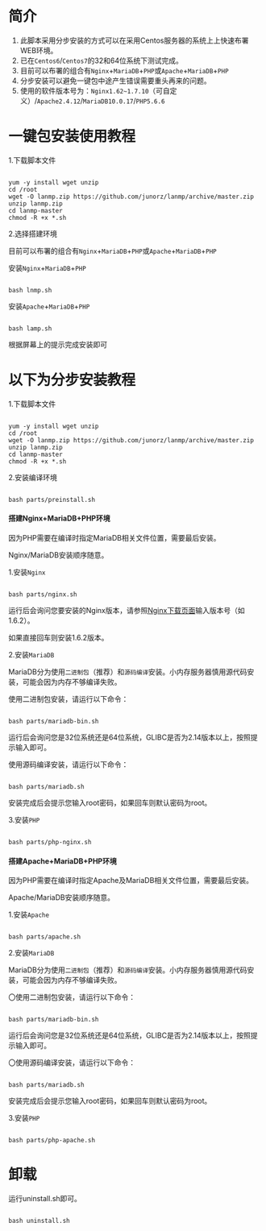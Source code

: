 <h1>简介</h1>
<ol>
<li>此脚本采用分步安装的方式可以在采用Centos服务器的系统上上快速布署WEB环境。</li>
<li>已在<code>Centos6</code>/<code>Centos7</code>的32和64位系统下测试完成。</li>
<li>目前可以布署的组合有<code>Nginx</code>+<code>MariaDB</code>+<code>PHP</code>或<code>Apache</code>+<code>MariaDB</code>+<code>PHP</code></li>
<li>分步安装可以避免一键包中途产生错误需要重头再来的问题。</li>
<li>使用的软件版本号为：<code>Nginx1.62~1.7.10</code>（可自定义）/<code>Apache2.4.12</code>/<code>MariaDB10.0.17</code>/<code>PHP5.6.6</code></li>
</ol>

<h1>一键包安装使用教程</h1>
<p>1.下载脚本文件</p>
<pre><code>
yum -y install wget unzip
cd /root
wget -O lanmp.zip https://github.com/junorz/lanmp/archive/master.zip
unzip lanmp.zip
cd lanmp-master
chmod -R +x *.sh
</code></pre>

<p>2.选择搭建环境</p>
<p>目前可以布署的组合有<code>Nginx</code>+<code>MariaDB</code>+<code>PHP</code>或<code>Apache</code>+<code>MariaDB</code>+<code>PHP</code></p>
<p>安装<code>Nginx</code>+<code>MariaDB</code>+<code>PHP</code></p>
<pre><code>
bash lnmp.sh
</code></pre>
<p>安装<code>Apache</code>+<code>MariaDB</code>+<code>PHP</code></p>
<pre><code>
bash lamp.sh
</code></pre>
<p>根据屏幕上的提示完成安装即可</p>

<h1>以下为分步安装教程</h1>
<p>1.下载脚本文件</p>
<pre><code>
yum -y install wget unzip
cd /root
wget -O lanmp.zip https://github.com/junorz/lanmp/archive/master.zip
unzip lanmp.zip
cd lanmp-master
chmod -R +x *.sh
</code></pre>

<p>2.安装编译环境</p>
<pre><code>
bash parts/preinstall.sh
</code></pre>

<h4>搭建Nginx+MariaDB+PHP环境</h4>
<p>因为PHP需要在编译时指定MariaDB相关文件位置，需要最后安装。</p>
<p>Nginx/MariaDB安装顺序随意。</p>
<p>1.安装<code>Nginx</code></p>
<pre><code>
bash parts/nginx.sh
</code></pre>
<p>运行后会询问您要安装的Nginx版本，请参照<a href=http://nginx.org/en/download.html>Nginx下载页面</a>输入版本号（如1.6.2）。</p>
<p>如果直接回车则安装1.6.2版本。</p>

<p>2.安装<code>MariaDB</code></p>
<p>MariaDB分为使用<code>二进制包</code>（推荐）和<code>源码编译</code>安装。小内存服务器慎用源代码安装，可能会因为内存不够编译失败。</p>
<p>使用二进制包安装，请运行以下命令：</p>
<pre><code>
bash parts/mariadb-bin.sh
</code></pre>
<p>运行后会询问您是32位系统还是64位系统，GLIBC是否为2.14版本以上，按照提示输入即可。</p>
<p>使用源码编译安装，请运行以下命令：</p>
<pre><code>
bash parts/mariadb.sh
</code></pre>
<p>安装完成后会提示您输入root密码，如果回车则默认密码为root。</p>

<p>3.安装<code>PHP</code></p>
<pre><code>
bash parts/php-nginx.sh
</code></pre>

<h4>搭建Apache+MariaDB+PHP环境</h4>
<p>因为PHP需要在编译时指定Apache及MariaDB相关文件位置，需要最后安装。</p>
<p>Apache/MariaDB安装顺序随意。</p>
<p>1.安装<code>Apache</code></p>
<pre><code>
bash parts/apache.sh
</code></pre>

<p>2.安装<code>MariaDB</code></p>
<p>MariaDB分为使用<code>二进制包</code>（推荐）和<code>源码编译</code>安装。小内存服务器慎用源代码安装，可能会因为内存不够编译失败。</p>
<p>〇使用二进制包安装，请运行以下命令：</p>
<pre><code>
bash parts/mariadb-bin.sh
</code></pre>
<p>运行后会询问您是32位系统还是64位系统，GLIBC是否为2.14版本以上，按照提示输入即可。</p>
<p>〇使用源码编译安装，请运行以下命令：</p>
<pre><code>
bash parts/mariadb.sh
</code></pre>
<p>安装完成后会提示您输入root密码，如果回车则默认密码为root。</p>

<p>3.安装<code>PHP</code></p>
<pre><code>
bash parts/php-apache.sh
</code></pre>

<h1>卸载</h1>
运行uninstall.sh即可。
<pre><code>
bash uninstall.sh
</code></pre>
